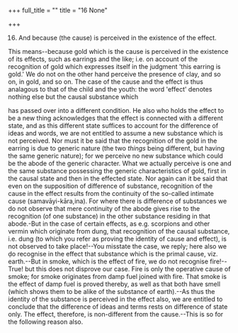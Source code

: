 +++
full_title = ""
title = "16 None"

+++


16. And because (the cause) is perceived in the existence of the effect.

This means--because gold which is the cause is perceived in the existence of its effects, such as earrings and the like; i.e. on account of the recognition of gold which expresses itself in the judgment 'this earring is gold.' We do not on the other hand perceive the presence of clay, and so on, in gold, and so on. The case of the cause and the effect is thus analagous to that of the child and the youth: the word 'effect' denotes nothing else but the causal substance which

has passed over into a different condition. He also who holds the effect to be a new thing acknowledges that the effect is connected with a different state, and as this different state suffices to account for the difference of ideas and words, we are not entitled to assume a new substance which is not perceived. Nor must it be said that the recognition of the gold in the earring is due to generic nature (the two _things_ being different, but having the same generic nature); for we perceive no new substance which could be the abode of the generic character. What we actually perceive is one and the same substance possessing the generic characteristics of gold, first in the causal state and then in the effected state. Nor again can it be said that even on the supposition of difference of substance, recognition of the cause in the effect results from the continuity of the so-called intimate cause (samavāyi-kāra,ina). For where there is difference of substances we do not observe that mere continuity of the abode gives rise to the recognition (of one substance) in the other substance residing in that abode.-But in the case of certain effects, as e.g. scorpions and other vermin which originate from dung, that recognition of the causal substance, i.e. dung (to which you refer as proving the identity of cause and effect), is not observed to take place!--You misstate the case, we reply; here also we ḍo recognise in the effect that substance which is the primal cause, viz. earth.--But in smoke, which is the effect of fire, we do not recognise fire!--True! but this does not disprove our case. Fire is only the operative cause of smoke; for smoke originates from damp fuel joined with fire. That smoke is the effect of damp fuel is proved thereby, as well as that both have smell (which shows them to be alike of the substance of earth).--As thus the identity of the substance is perceived in the effect also, we are entitled to conclude that the difference of ideas and terms rests on difference of state only. The effect, therefore, is non-different from the cause.--This is so for the following reason also.

